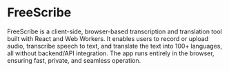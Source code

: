 # FreeScribe
 FreeScribe is a client-side, browser-based transcription and translation tool built with React and Web Workers. It enables users to record or upload audio, transcribe speech to text, and translate the text into 100+ languages, all without backend/API integration. The app runs entirely in the browser, ensuring fast, private, and seamless operation.
